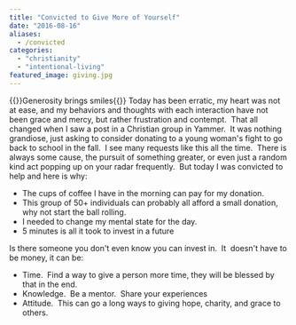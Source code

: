 ```yaml
---
title: "Convicted to Give More of Yourself"
date: "2016-08-16"
aliases:
  - /convicted
categories: 
  - "christianity"
  - "intentional-living"
featured_image: giving.jpg
---
```


{{<featuredimage>}}Generosity brings smiles{{</featuredimage>}}
Today has been erratic, my heart was not at ease, and my behaviors and thoughts with each interaction have not been grace and mercy, but rather frustration and contempt.  <!--more-->That all changed when I saw a post in a Christian group in Yammer.  It was nothing grandiose, just asking to consider donating to a young woman's fight to go back to school in the fall.  I see many requests like this all the time.  There is always some cause, the pursuit of something greater, or even just a random kind act popping up on your radar frequently.  But today I was convicted to help and here is why:

- The cups of coffee I have in the morning can pay for my donation.
- This group of 50+ individuals can probably all afford a small donation, why not start the ball rolling.
- I needed to change my mental state for the day.
- 5 minutes is all it took to invest in a future

Is there someone you don't even know you can invest in.  It  doesn't have to be money, it can be:

- Time.  Find a way to give a person more time, they will be blessed by that in the end.
- Knowledge.  Be a mentor.  Share your experiences
- Attitude.  This can go a long ways to giving hope, charity, and grace to others.
